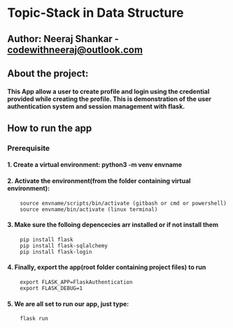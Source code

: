 # Topic-Stack in Data Structure

## Author: Neeraj Shankar - codewithneeraj@outlook.com
    
## About the project: 
#### This App allow a user to create profile and login using the credential provided while creating the profile. This is demonstration of the user authentication system and session management with flask. 


## How to run the app 
  ### Prerequisite
  ####  1. Create a virtual environment: python3 -m venv envname
  ####  2. Activate the environment(from the folder containing virtual environment):
        source envname/scripts/bin/activate (gitbash or cmd or powershell)
        source envname/bin/activate (linux terminal)
  ####  3. Make sure the folloing depencecies arr installed or if not install them
        pip install flask
        pip install flask-sqlalchemy
        pip install flask-login
  ####  4. Finally, export the app(root folder containing project files) to run
        export FLASK_APP=FlaskAuthentication
        export FLASK_DEBUG=1
  ####  5. We are all set to run our app, just type:
        flask run


